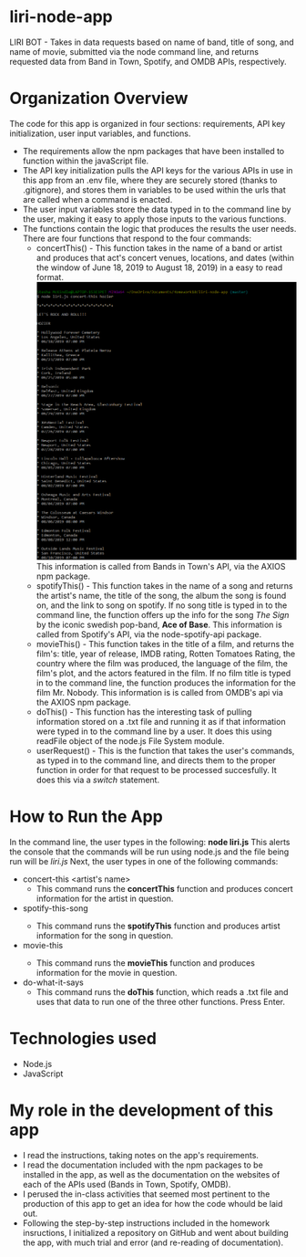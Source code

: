 # liri-node-app
LIRI BOT - Takes in data requests based on name of band, title of song, and name of movie, submitted via the node command line, and returns requested data from Band in Town, Spotify, and OMDB APIs, respectively.

# Organization Overview
The code for this app is organized in four sections: requirements, API key initialization, user input variables, and functions.
* The requirements allow the npm packages that have been installed to function within the javaScript file.
* The API key initialization pulls the API keys for the various APIs in use in this app from an .env file, where they are securely stored (thanks to .gitignore), and stores them in variables to be used within the urls that are called when a command is enacted.
* The user input variables store the data typed in to the command line by the user, making it easy to apply those inputs to the various functions.
* The functions contain the logic that produces the results the user needs. There are four functions that respond to the four commands:
  * concertThis() - This function takes in the name of a band or artist and produces that act's concert venues, locations, and dates (within the window of June 18, 2019 to August 18, 2019) in a easy to read format. 
  ![concertThis screenshot](/images/concertThis.png)This information is called from Bands in Town's API, via the AXIOS npm package.
  * spotifyThis() - This function takes in the name of a song and returns the artist's name, the title of the song, the album the song is found on, and the link to song on spotify. If no song title is typed in to the command line, the function offers up the info for the song *The Sign* by the iconic swedish pop-band, **Ace of Base**. This information is called from Spotify's API, via the node-spotify-api package.
  * movieThis() - This function takes in the title of a film, and returns the film's: title, year of release, IMDB rating, Rotten Tomatoes Rating, the country where the film was produced, the language of the film, the film's plot, and the actors featured in the film. If no film title is typed in to the command line, the function produces the information for the film Mr. Nobody. This information is is called from OMDB's api via the AXIOS npm package.
  * doThis() - This function has the interesting task of pulling information stored on a .txt file and running it as if that information were typed in to the command line by a user. It does this using readFile object of the node.js File System module.
  * userRequest() - This is the function that takes the user's commands, as typed in to the command line, and directs them to the proper function in order for that request to be processed succesfully. It does this via a *switch* statement.
  
# How to Run the App
In the command line, the user types in the following:
**node liri.js** 
This alerts the console that the commands will be run using node.js and the file being run will be *liri.js*
Next, the user types in one of the following commands:
* concert-this <artist's name> 
  * This command runs the **concertThis** function and produces concert information for the artist in question.
* spotify-this-song <song title>
  * This command runs the **spotifyThis** function and produces artist information for the song in question. 
* movie-this <movie title>
  * This command runs the **movieThis** function and produces information for the movie in question.
* do-what-it-says
  * This command runs the **doThis** function, which reads a .txt file and uses that data to run one of the three other functions.
Press Enter.

# Technologies used
* Node.js
* JavaScript

# My role in the development of this app
* I read the instructions, taking notes on the app's requirements.
* I read the documentation included with the npm packages to be installed in the app, as well as the documentation on the websites of each of the APIs used (Bands in Town, Spotify, OMDB).
* I perused the in-class activities that seemed most pertinent to the production of this app to get an idea for how the code whould be laid out.
* Following the step-by-step instructions included in the homework insructions, I initialized a repository on GitHub and went about building the app, with much trial and error (and re-reading of documentation).
  
  
